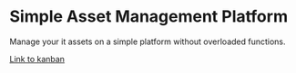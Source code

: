# Simple Asset Management Platform

Manage your it assets on a simple platform without overloaded functions.

[Link to kanban](https://trello.com/b/zWjVvdAW/features)